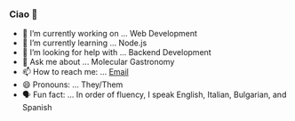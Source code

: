 ### Ciao 👋

- 🔭 I’m currently working on ... Web Development
- 🌱 I’m currently learning ... Node.js
- 🤔 I’m looking for help with ... Backend Development
- 💬 Ask me about ... Molecular Gastronomy
- 📫 How to reach me: ... [Email](mailto:PhoenixStaley_Developer@outlook.com)
- 😄 Pronouns: ... They/Them
- 🗣️ Fun fact: ... In order of fluency, I speak English, Italian, Bulgarian, and Spanish
